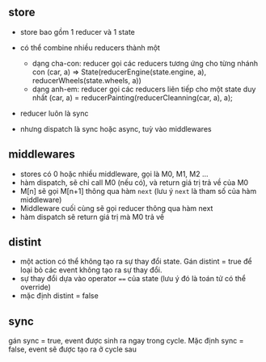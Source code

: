 ## store<T>
- store bao gồm 1 reducer và 1 state
- có thể combine nhiều reducers thành một
    - dạng cha-con:  reducer gọi các reducers tương ứng cho từng nhánh con  (car, a) => State(reducerEngine(state.engine, a),  reducerWheels(state.wheels, a))
    - dạng anh-em: reducer gọi các reducers liên tiếp cho một state duy nhất  (car, a) = reducerPainting(reducerCleanning(car, a), a);

- reducer luôn là sync
- nhưng dispatch là sync hoặc async, tuỳ vào middlewares


## middlewares
- stores có 0 hoặc nhiều middleware, gọi là M0, M1, M2 ...
- hàm dispatch, sẽ chỉ call M0 (nếu có), và return giá trị trả về của M0
- M[n] sẽ gọi M[n+1] thông qua hàm `next` (lưu ý `next` là tham số của hàm middleware)
- Middleware cuối cùng sẽ gọi reducer thông qua hàm next
- hàm dispatch sẽ return giá trị mà M0 trả về

## distint

- một action có thể không tạo ra sự thay đổi state. Gán distint = true để loại bỏ các event không tạo ra sự thay đổi.
- sự thay đổi dựa vào operator `==` của state (lưu ý đó là toán tử có thể override)
- mặc định distint = false

## sync
gán sync = true, event được sinh ra ngay trong cycle. Mặc định sync = false, event sẽ được tạo ra ở cycle sau